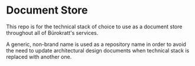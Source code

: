 # Document Store
This repo is for the technical stack of choice to use as a document store throughout all of Bürokratt's services.

A generic, non-brand name is used as a repository name in order to avoid the need to update architectural design documents when technical stack is replaced with another one.

